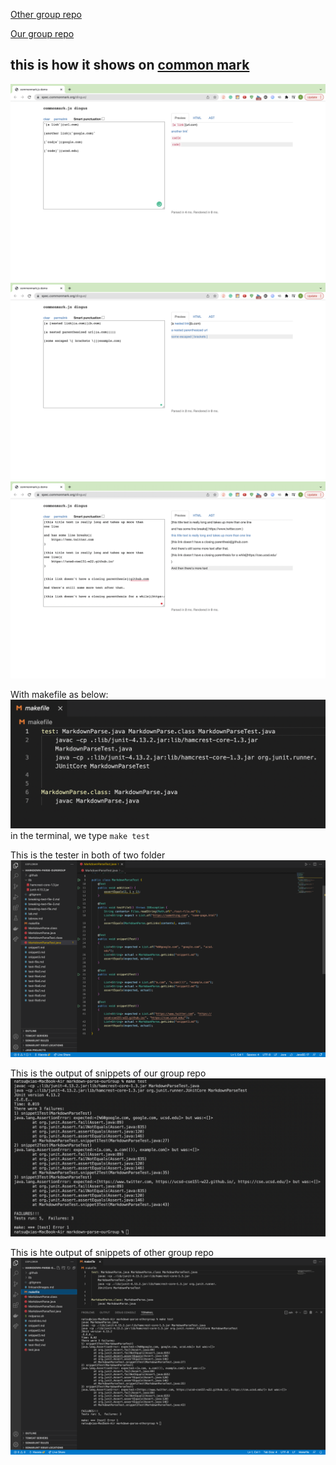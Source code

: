 


[Other group repo](https://github.com/codyprupp/markdown-parse)


[Our group repo](https://github.com/PierreBeur/markdown-parse)


## this is how it shows on [common mark](https://spec.commonmark.org/dingus/)
![snippet1](images/Week8/labTest1.png)
![snippet2](images/Week8/labTest2.png)
![snippet3](images/Week8/labTest3.png)


With makefile as below:
![makefli](images/Week8/makefile.png)
in the terminal, we type `make test`

This is the tester in both of two folder
![tester](images/Week8/tester.png)

This is the output of snippets of our group repo
![ourGroup](images/Week8/ourGroupOutputOfSnippets.png)

This is hte output of snippets of other group repo
![otherGroup](images/Week8/otherGroupOutputOfSnippets.png)